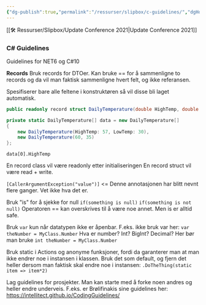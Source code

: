 ```yaml
---
{"dg-publish":true,"permalink":"/ressurser/slipbox/c-guidelines/","dgHomeLink":true,"dgPassFrontmatter":false}
---
```



[[🛠 Ressurser/Slipbox/Update Conference 2021|Update Conference 2021]]
### C# Guidelines
Guidelines for NET6 og C#10

**Records**
Bruk records for DTOer. 
Kan bruke == for å sammenligne to records og da vil man faktisk sammenligne hvert felt, og ikke referansen. 

Spesifiserer bare alle feltene i konstruktøren så vil disse bli laget automatisk.
```csharp
public readonly record struct DailyTemperature(double HighTemp, double LowTemp);
```

```csharp
private static DailyTemperature[] data = new DailyTemperature[]
{
    new DailyTemperature(HighTemp: 57, LowTemp: 30), 
    new DailyTemperature(60, 35)
};
```

`data[0].HighTemp`

En record class vil være readonly etter initialiseringen
En record struct vil være read + write.

`[CallerArgumentException("value")]` <= Denne annotasjonen har blitt nevnt flere ganger. Vet ikke hva det er. 

Bruk "is" for å sjekke for null
`if(something is null)`
`if(something is not null)`
Operatoren == kan overskrives til å være noe annet. Men is er alltid safe.

Bruk `var` kun når datatypen ikke er åpenbar. F.eks. ikke bruk var her:
`var theNumber = MyClass.Number`
Hva er number? Int? BigInt? Decimal? Her bør man bruke
`int theNumber = MyClass.Number`

Bruk static i Actions og anonyme funksjoner, fordi da garanterer man at man ikke endrer noe i instansen i klassen. Bruk det som default, og fjern det heller dersom man faktisk skal endre noe i instansen:
`.DoTheThing(static item => item*2)`

Lag guidelines for prosjekter. Man kan starte med å forke noen andres og heller endre underveis. F.eks. er Brølifinakis sine guidelines her: https://intellitect.github.io/CodingGuidelines/